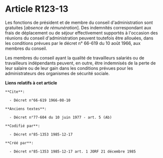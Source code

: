 # Article R123-13

Les fonctions de président et de membre du conseil d'administration sont gratuites [*absence de rémunération*]. Des
indemnités correspondant aux frais de déplacement ou de séjour effectivement supportés à l'occasion des réunions du conseil
d'administration peuvent toutefois être allouées, dans les conditions prévues par le décret n° 66-619 du 10 août 1966, aux
membres du conseil. 

Les membres du conseil ayant la qualité de travailleurs salariés ou de travailleurs indépendants peuvent, en outre, être
indemnisés de la perte de leur salaire ou de leur gain dans les conditions prévues pour les administrateurs des organismes de
sécurité sociale.

**Liens relatifs à cet article**

	**Cite**:

	  - Décret n°66-619 1966-08-10

	**Anciens textes**:

	  - Décret n°77-604 du 10 juin 1977 - art. 5 (Ab)

	**Codifié par**:

	  - Décret n°85-1353 1985-12-17

	**Créé par**:

	  - Décret n°85-1353 1985-12-17 art. 1 JORF 21 décembre 1985
